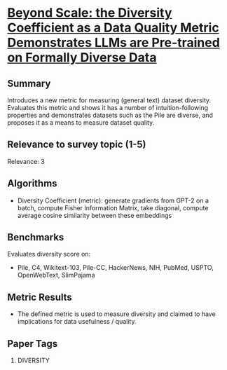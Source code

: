# [Beyond Scale: the Diversity Coefficient as a Data Quality Metric Demonstrates LLMs are Pre-trained on Formally Diverse Data](https://arxiv.org/abs/2306.13840)

## Summary

Introduces a new metric for measuring (general text) dataset diversity. Evaluates this metric and shows it has a number of intuition-following properties and demonstrates datasets such as the Pile are diverse, and proposes it as a means to measure dataset quality.

## Relevance to survey topic (1-5)

Relevance: 3

## Algorithms

- Diversity Coefficient (metric): generate gradients from GPT-2 on a batch, compute Fisher Information Matrix, take diagonal, compute average cosine similarity between these embeddings


## Benchmarks

Evaluates diversity score on: 

- Pile, C4, Wikitext-103, Pile-CC, HackerNews, NIH, PubMed, USPTO, OpenWebText, SlimPajama

## Metric Results

- The defined metric is used to measure diversity and claimed to have implications for data usefulness / quality.

## Paper Tags

1. DIVERSITY

